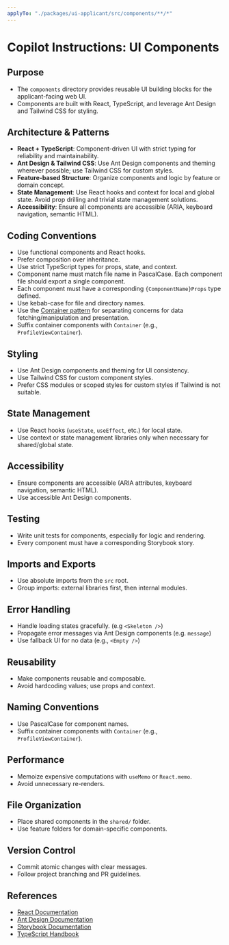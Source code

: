 ```yaml
---
applyTo: "./packages/ui-applicant/src/components/**/*"
---
```

# Copilot Instructions: UI Components

## Purpose

- The `components` directory provides reusable UI building blocks for the applicant-facing web UI.
- Components are built with React, TypeScript, and leverage Ant Design and Tailwind CSS for styling.

## Architecture & Patterns

- **React + TypeScript**: Component-driven UI with strict typing for reliability and maintainability.
- **Ant Design & Tailwind CSS**: Use Ant Design components and theming wherever possible; use Tailwind CSS for custom styles.
- **Feature-based Structure**: Organize components and logic by feature or domain concept.
- **State Management**: Use React hooks and context for local and global state. Avoid prop drilling and trivial state management solutions.
- **Accessibility**: Ensure all components are accessible (ARIA, keyboard navigation, semantic HTML).

## Coding Conventions

- Use functional components and React hooks.
- Prefer composition over inheritance.
- Use strict TypeScript types for props, state, and context.
- Component name must match file name in PascalCase. Each component file should export a single component.
- Each component must have a corresponding `{ComponentName}Props` type defined.
- Use kebab-case for file and directory names.
- Use the [Container pattern](https://www.patterns.dev/react/presentational-container-pattern/) for separating concerns for data fetching/manipulation and presentation.
- Suffix container components with `Container` (e.g., `ProfileViewContainer`).

## Styling

- Use Ant Design components and theming for UI consistency.
- Use Tailwind CSS for custom component styles.
- Prefer CSS modules or scoped styles for custom styles if Tailwind is not suitable.

## State Management

- Use React hooks (`useState`, `useEffect`, etc.) for local state.
- Use context or state management libraries only when necessary for shared/global state.

## Accessibility

- Ensure components are accessible (ARIA attributes, keyboard navigation, semantic HTML).
- Use accessible Ant Design components.

## Testing

- Write unit tests for components, especially for logic and rendering.
- Every component must have a corresponding Storybook story.

## Imports and Exports

- Use absolute imports from the `src` root.
- Group imports: external libraries first, then internal modules.

## Error Handling

- Handle loading states gracefully. (e.g `<Skeleton />`)
- Propagate error messages via Ant Design components (e.g. `message`)
- Use fallback UI for no data (e.g., `<Empty />`)

## Reusability

- Make components reusable and composable.
- Avoid hardcoding values; use props and context.

## Naming Conventions

- Use PascalCase for component names.
- Suffix container components with `Container` (e.g., `ProfileViewContainer`).

## Performance

- Memoize expensive computations with `useMemo` or `React.memo`.
- Avoid unnecessary re-renders.

## File Organization

- Place shared components in the `shared/` folder.
- Use feature folders for domain-specific components.

## Version Control

- Commit atomic changes with clear messages.
- Follow project branching and PR guidelines.

## References

- [React Documentation](https://react.dev/)
- [Ant Design Documentation](https://ant.design/docs/react/introduce)
- [Storybook Documentation](https://storybook.js.org/docs/react/get-started/introduction)
- [TypeScript Handbook](https://www.typescriptlang.org/docs/)